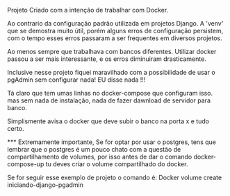 Projeto Criado com a intenção de trabalhar com Docker.

Ao contrario da configuração padrão utilizada em projetos Django.
A 'venv' que se demostra muito útil, porém alguns erros de configuração
persistem, com o tempo esses erros passaram a ser frequentes em diversos projetos.

Ao menos sempre que trabalhava com bancos diferentes.
Utilizar docker passou a ser mais interessante, e os erros diminuiram
drasticamente.

Inclusive nesse projeto fiquei maravilhado com a possibilidade de usar o 
pgAdmin sem configurar nada! EU disse nada !!!

Tá claro que tem umas linhas no docker-compose que configuram isso.
mas sem nada de instalação, nada de fazer dawnload de servidor para banco.

Simplismente avisa o docker que deve subir o banco na porta x e tudo certo.



*** Extremamente importante,
Se for optar por usar o postgres, tens que lembrar que o postgres é um pouco chato com a questão de compartilhamento de volumes,
por isso antes de dar o comando docker-compose-up tu deves criar o volume compartilhado do docker.

Se for seguir esse exemplo de projeto o comando é:
Docker volume create iniciando-django-pgadmin
